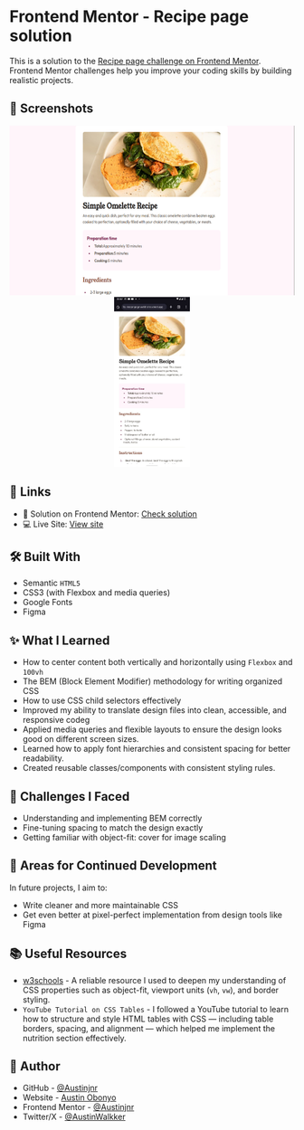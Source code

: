 # Frontend Mentor - Recipe page solution

This is a solution to the [Recipe page challenge on Frontend Mentor](https://www.frontendmentor.io/challenges/recipe-page-KiTsR8QQKm). Frontend Mentor challenges help you improve your coding skills by building realistic projects. 

## 📸 Screenshots

<p align="center">
  <img src="./assets/images/desktop-screenshot.png" alt="Desktop Screenshot" height="300px" style="margin-right: 10px;" />
  <img src="./assets/images/mobile-screenshot.png" alt="Mobile Screenshot" height="300px" />
</p>

## 🔗 Links

- 🧠 Solution on Frontend Mentor: [Check solution](https://www.frontendmentor.io/solutions/recipe-main-page-layout-BqaoR-Y-oz)
- 💻 Live Site: [View site](https://recipe-page-weld-one.vercel.app/)

## 🛠️ Built With

- Semantic `HTML5`
- CSS3 (with Flexbox and media queries)
- Google Fonts
- Figma 

## ✨ What I Learned

- How to center content both vertically and horizontally using `Flexbox` and `100vh`
- The BEM (Block Element Modifier) methodology for writing organized CSS
- How to use CSS child selectors effectively
- Improved my ability to translate design files into clean, accessible, and responsive codeg
- Applied media queries and flexible layouts to ensure the design looks good on different screen sizes.
- Learned how to apply font hierarchies and consistent spacing for better readability.
- Created reusable classes/components with consistent styling rules.

## 🧠 Challenges I Faced

- Understanding and implementing BEM correctly
- Fine-tuning spacing to match the design exactly
- Getting familiar with object-fit: cover for image scaling

## 🚀 Areas for Continued Development

In future projects, I aim to:

- Write cleaner and more maintainable CSS
- Get even better at pixel-perfect implementation from design tools like Figma

## 📚 Useful Resources

- [w3schools](https://www.w3schools.com/cssref/index.php) - A reliable resource I used to deepen my understanding of CSS properties such as object-fit, viewport units (`vh`, `vw`), and border styling.
- `YouTube Tutorial on CSS Tables` - I followed a YouTube tutorial to learn how to structure and style HTML tables with CSS — including table borders, spacing, and alignment — which helped me implement the nutrition section effectively.

## 👤 Author

- GitHub - [@Austinjnr](https://github.com/Austinjnr)
- Website - [Austin Obonyo](https://austinobonyo.vercel.app/)
- Frontend Mentor - [@Austinjnr](https://www.frontendmentor.io/profile/Austinjnr)
- Twitter/X - [@AustinWalkker](https://x.com/AustinWalkker)
